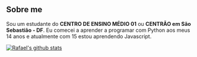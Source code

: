 ## Sobre me

Sou um estudante do __CENTRO DE ENSINO MÉDIO 01__ ou **CENTRÃO em São Sebastião - DF**. Eu comecei a aprender a programar com Python aos meus 14 anos e atualmente com 15 estou aprendendo Javascript.

<!-- ❔❔❔❔ means username in below README.md -->
<!-- Also feel free to update second URL to any URL -->
[![Rafael's github stats](https://github-readme-stats.vercel.app/api?username=IIShadowGII&count_private=true&include_all_commits=true&theme=radical)](https://google.com)
